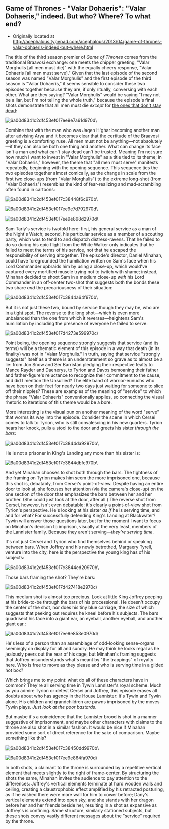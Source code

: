## Game of Thrones - "Valar Dohaeris": "Valar Dohaeris," indeed. But who? Where? To what end?

 * Originally located at http://acephalous.typepad.com/acephalous/2013/04/game-of-thrones-valar-dohaeris-indeed-but-where.html

The title of the third season premier of *Game of Thrones* comes from the traditional Braavosi exchange: one meets the chipper greeting, "Valar Morghulis [all men must die]" with the equally cheery response, "Valar Dohaeris [all men must serve]." Given that the last episode of the second season was named "Valar Morghulis" and the first episode of the third season is "Valar Dohaeris," it seems sensible to consider these two episodes together because they are, if only ritually, conversing with each other. What are they saying? "Valar Morghulis" would be saying "I may not be a liar, but I'm not telling the whole truth," because the episode's final shots demonstrate that all men must die *except* for [the ones that don't stay dead](http://gameofthrones.wikia.com/wiki/Wights):

![6a00d8341c2df453ef017ee9e7a61d970d](images/tv/game-of-thrones-valar-dohaeris/6a00d8341c2df453ef017ee9e7a61d970d.png)\ 

Combine that with the man who was Jaqen H'ghar becoming another man after advising Arya and it becomes clear that the certitude of the Braavosi greeting is a comforting ruse. All men must not be anything—not absolutely—if they can also be both one thing and another. What can change its face isn't a man and what can't stay dead can't be trusted. Meaning I'm not sure how much I want to invest in "Valar Morghulis" as a title tied to its theme; in "Valar Dohaeris," however, the theme that "all men must serve" manifests repeatedly, beginning with the opening sequence. This sequence ties the two episodes together almost comically, as the change in scale from the first two close-ups (from "Valar Morghulis") to the extreme long-shot (from "Valar Dohaeris") resembles the kind of fear-realizing and mad-scrambling often found in cartoons:

![6a00d8341c2df453ef017c38448f6c970b](images/tv/game-of-thrones-valar-dohaeris/6a00d8341c2df453ef017c38448f6c970b.png)\ 

![6a00d8341c2df453ef017ee9e7d792970d](images/tv/game-of-thrones-valar-dohaeris/6a00d8341c2df453ef017ee9e7d792970d.png)\ 

![6a00d8341c2df453ef017ee9e898d2970d](images/tv/game-of-thrones-valar-dohaeris/6a00d8341c2df453ef017ee9e898d2970d.png)\ 

Sam Tarly's service is twofold here: first, his general service as a man of the Night's Watch; second, his particular service as a member of a scouting party, which was to tend to and dispatch distress-ravens. That he failed to do so during his epic flight from the White Walker only indicates that he failed to meet the terms of his service, not that he escaped the responsibility of serving altogether. The episode's director, Daniel Minahan, could have foregrounded the humiliation written on Sam's face when his Lord Commander upbraids him by using a close-up, which would've captured every mortified muscle trying not to twitch with shame; instead, Minahan decided to shoot Sam in a medium close-up *with* his Lord Commander in an off-center two-shot that suggests both the bonds these two share *and* the precariousness of their situation:

![6a00d8341c2df453ef017c3844a64f970b](images/tv/game-of-thrones-valar-dohaeris/6a00d8341c2df453ef017c3844a64f970b.png)\ 

But it is not just these two, bound by service though they may be, who are [in a tight spot](http://youtu.be/9Dg6DpEAscU). The reverse to the long shot—which is even more unbalanced than the one from which it reverses—heightens Sam's humiliation by including the presence of everyone he failed to serve:

![6a00d8341c2df453ef017d4273e599970c](images/tv/game-of-thrones-valar-dohaeris/6a00d8341c2df453ef017d4273e599970c.png)\ 

Point being, the opening sequence strongly suggests that service (and its terms) will be a thematic element of this episode in a way that death (in its finality) was not in "Valar Morghulis." In truth, saying that service "strongly suggests" itself as a theme is an understatement so grave as to almost be a lie: from Jon Snow and Ser Barristan pledging their respective fealty to Mance Rayder and Daenerys, to Tyrion and Davos bemoaning their father and father-figure's reluctance to recognize their commitment to the cause, and did I mention the Unsullied? The elite band of warrior-eunuchs who have been on their feet for nearly two days just waiting for someone to slice off their nipples? These are examples of the meaning of "service" to which the phrase "Valar Dohaeris" conventionally applies, so connecting the visual rhetoric to iterations of this theme would be a bore.

More interesting is the visual pun on another meaning of the word "serve" that worms its way into the episode. Consider the scene in which Cersei comes to talk to Tyrion, who is still convalescing in his new quarters. Tyrion hears her knock, pulls a stool to the door and greets his sister *through the bars*:

![6a00d8341c2df453ef017c3844da92970b](images/tv/game-of-thrones-valar-dohaeris/6a00d8341c2df453ef017c3844da92970b.png)\ 

He is not a prisoner in King's Landing any more than his sister is:

![6a00d8341c2df453ef017c3844dbfe970b](images/tv/game-of-thrones-valar-dohaeris/6a00d8341c2df453ef017c3844dbfe970b.png)\ 

And yet Minahan chooses to shot both through the bars. The tightness of the framing on Tyrion makes him seem the more imprisoned one, because this shot is, debatably, from Cersei's point-of-view. Despite having an entire door to look at, she focuses her attention (via the camera's close-up) on the one section of the door that emphasizes the bars between her and her brother. (She could just look at the door, after all.) The reverse shot from Cersei, however, isn't even debatable: it's clearly a point-of-view shot from Tyrion's perspective. He's looking at his sister *as if* he is serving time, and and for what? For successfully defending King's Landing at Blackwater? Tywin will answer those questions later, but for the moment I want to focus on Minahan's decision to imprison, visually at the very least, members of the Lannister family. Because they aren't serving—*they're serving time*.

It's not just Cersei and Tyrion who find themselves behind or speaking between bars. When Joffrey and his newly betrothed, Margaery Tyrell, venture into the city, here is the perspective the young king has of his subjects:

![6a00d8341c2df453ef017c3844ed20970b](images/tv/game-of-thrones-valar-dohaeris/6a00d8341c2df453ef017c3844ed20970b.png)\ 

Those bars framing the shot? They're bars:

![6a00d8341c2df453ef017d427418e2970c](images/tv/game-of-thrones-valar-dohaeris/6a00d8341c2df453ef017d427418e2970c.png)\ 

This medium shot is almost too precious. Look at little King Joffrey peeping at his bride-to-be through the bars of his processional. He doesn't occupy the center of the shot, nor does his tiny blue carriage, the size of which suggests that peeking out requires he kneel before his subjects. The bars quadrisect his face into a giant ear, an eyeball, another eyeball, and another giant ear.:

![6a00d8341c2df453ef017ee9e853e0970d](images/tv/game-of-thrones-valar-dohaeris/6a00d8341c2df453ef017ee9e853e0970d.png)\ 

He's less of a person than an assemblage of odd-looking sense-organs seemingly on display for all and sundry. He may think he looks regal as he jealously peers out the rear of his cage, but Minahan's framing suggests that Joffrey misunderstands what's meant by "the trappings" of royalty here. Who is free to move as they please and who is serving time in a gilded hot box?

Which brings me to my point: what do all of these characters have in common? They're all serving time in Tywin Lannister's royal scheme. Much as you admire Tyrion or detest Cersei and Joffrey, this episode erases all doubts about who has agency in the House Lannister: it's Tywin and Tywin alone. His children and grandchildren are pawns imprisoned by the moves Tywin plays. *Just look at the poor bastards*.

But maybe it's a coincidence that the Lannister brood is shot in a manner suggestive of imprisonment, and maybe other characters with claims to the throne are also shot in a similar fashion. It would be nice if Minahan provided some sort of direct reference for the sake of comparison. Maybe something like this?

![6a00d8341c2df453ef017c38450dd9970b](images/tv/game-of-thrones-valar-dohaeris/6a00d8341c2df453ef017c38450dd9970b.png)\ 

![6a00d8341c2df453ef017ee9e864fa970d](images/tv/game-of-thrones-valar-dohaeris/6a00d8341c2df453ef017ee9e864fa970d.png)\ 

In both shots, a claimant to the throne is surrounded by a repetitive vertical element that meets slightly to the right of frame-center. By structuring the shots the same, Minahan invites the audience to pay attention to the differences: Joffrey's vertical elements terminate at hard wooden walls and ceiling, creating a claustrophobic effect amplified by his retracted posturing, as if he wished there were more wall for him to cower before; Dany's vertical elements extend into open sky, and she stands with her dragon before her and her friends beside her, resulting in a shot as expansive as Joffrey's is confining. Same structure, similarly stationed subjects, but these shots convey vastly different messages about the "service" required by the throne.

